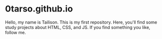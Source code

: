 # 0tarso.github.io

Hello, my name is Tailison. 
  This is my first repository. 
    Here, you'll find some study projects about HTML, CSS, and JS. 
      If you find something you like, follow me.
